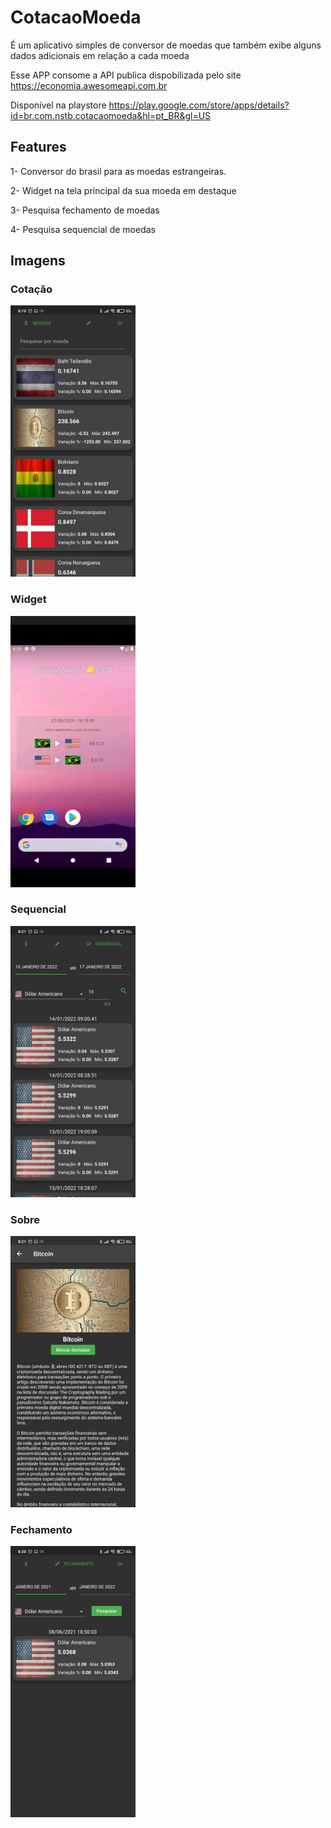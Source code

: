 # CotacaoMoeda

É um aplicativo simples de conversor de moedas que também exibe alguns dados adicionais em relação a cada moeda

Esse APP consome a API publica dispobilizada pelo site https://economia.awesomeapi.com.br

Disponível na playstore 
https://play.google.com/store/apps/details?id=br.com.nstb.cotacaomoeda&hl=pt_BR&gl=US

## Features
1- Conversor do brasil para as moedas estrangeiras. 

2- Widget na tela principal da sua moeda em destaque

3- Pesquisa fechamento de moedas

4- Pesquisa sequencial de moedas

## Imagens

### Cotação
<img src="https://github.com/NetoBatista/CotacaoMoedas/blob/main/examples/quotation.jpeg?raw=true" width="200px">

### Widget 
<img src="https://github.com/NetoBatista/CotacaoMoedas/blob/main/examples/widget.jpeg" width="200px">

### Sequencial
<img src="https://github.com/NetoBatista/CotacaoMoedas/blob/main/examples/sequential.jpeg" width="200px">

### Sobre
<img src="https://github.com/NetoBatista/CotacaoMoedas/blob/main/examples/about.jpeg" width="200px">

### Fechamento
<img src="https://github.com/NetoBatista/CotacaoMoedas/blob/main/examples/closing.jpeg" width="200px">
